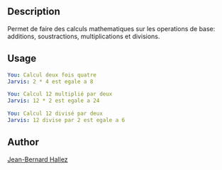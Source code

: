 <!---
IMPORTANT
=========
This README.md is displayed in the WebStore as well as within Jarvis app
Please do not change the structure of this file
Fill-in Description, Usage & Author sections
Make sure to rename the [en] folder into the language code your plugin is written in (ex: fr, es, de, it...)
For multi-language plugin:
- clone the language directory and translate commands/functions.sh
- optionally write the Description / Usage sections in several languages
-->
## Description
Permet de faire des calculs mathematiques sur les operations de base: additions, soustractions, multiplications et divisions.

## Usage
```yml
You: Calcul deux fois quatre
Jarvis: 2 * 4 est egale a 8

You: Calcul 12 multiplié par deux
Jarvis: 12 * 2 est egale a 24

You: Calcul 12 divisé par deux
Jarvis: 12 divise par 2 est egale a 6
```

## Author
[Jean-Bernard Hallez](https://github.com/Jean-Bernard-Hallez/jarvis-plugin-math.git)
